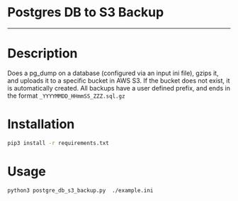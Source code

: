 # Postgres DB to S3 Backup
---

# Description
Does a pg_dump on a database (configured via an input ini file), gzips it, and uploads it to a specific bucket in AWS S3. If the bucket does not exist, it is automatically created. All backups have a user defined prefix, and ends in the format `_YYYYMMDD_HHmmSS_ZZZ.sql.gz`

# Installation

```bash
pip3 install -r requirements.txt
```

# Usage

```bash
python3 postgre_db_s3_backup.py  ./example.ini

```



